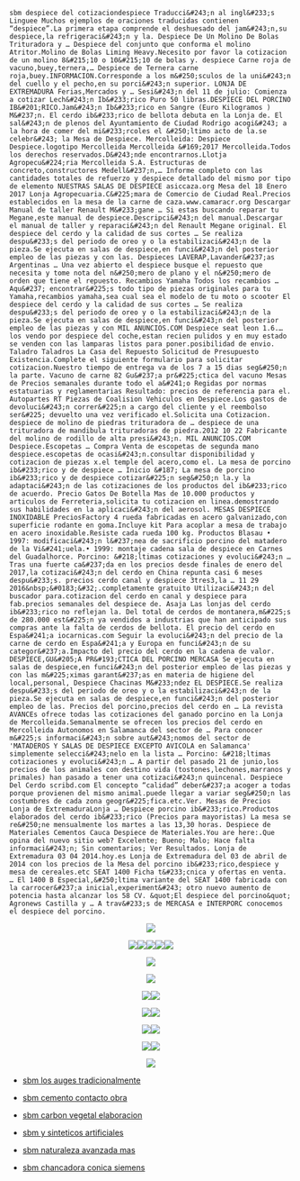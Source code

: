 
```
sbm despiece del cotizaciondespiece Traducci&#243;n al ingl&#233;s Linguee Muchos ejemplos de oraciones traducidas contienen “despiece”.La primera etapa comprende el deshuesado del jam&#243;n,su despiece,la refrigeraci&#243;n y la. Despiece De Un Molino De Bolas Trituradora y … Despiece del conjunto que conforma el molino Atritor.Molino de Bolas Liming Heavy.Necesito por favor la cotizacion de un molino 8&#215;10 o 10&#215;10 de bolas y. despiece Carne roja de vacuno,buey,ternera,… Despiece de Ternera carne roja,buey.INFORMACION.Corresponde a los m&#250;sculos de la uni&#243;n del cuello y el pecho,en su porci&#243;n superior. LONJA DE EXTREMADURA Ferias,Mercados y … Sesi&#243;n del 11 de julio: Comienza a cotizar Lech&#243;n Ib&#233;rico Puro 50 libras.DESPIECE DEL PORCINO IB&#201;RICO.Jam&#243;n Ib&#233;rico en Sangre (Euro Kilogramos ) M&#237;n. El cerdo ib&#233;rico de bellota debuta en la Lonja de. El sal&#243;n de plenos del Ayuntamiento de Ciudad Rodrigo acogi&#243; a la hora de comer del mi&#233;rcoles el &#250;ltimo acto de la.se celebr&#243; la Mesa de Despiece. Mercolleida: Despiece Despiece.logotipo Mercolleida Mercolleida &#169;2017 Mercolleida.Todos los derechos reservados.D&#243;nde encontrarnos.Llotja Agropecu&#224;ria Mercolleida S.A. Estructuras de concreto,constructores Medell&#237;n,… Informe completo con las cantidades totales de refuerzo y despiece detallado del mismo por tipo de elemento NUESTRAS SALAS DE DESPIECE asiccaza.org Mesa del 18 Enero 2017 Lonja Agropecuaria.C&#225;mara de Comercio de Ciudad Real.Precios establecidos en la mesa de la carne de caza.www.camaracr.org Descargar Manual de taller Renault M&#233;gane … Si estas buscando reparar tu Megane,este manual de despiece.Descripci&#243;n del manual.Descargar el manual de taller y reparaci&#243;n del Renault Megane original. El despiece del cerdo y la calidad de sus cortes … Se realiza despu&#233;s del periodo de oreo y o la estabilizaci&#243;n de la pieza.Se ejecuta en salas de despiece,en funci&#243;n del posterior empleo de las piezas y con las. Despieces LAVERAP,Lavander&#237;as Argentinas … Una vez abierto el despiece busque el repuesto que necesita y tome nota del n&#250;mero de plano y el n&#250;mero de orden que tiene el repuesto. Recambios Yamaha Todos los recambios … Aqu&#237; encontrar&#225;s todo tipo de piezas originales para tu Yamaha,recambios yamaha,sea cual sea el modelo de tu moto o scooter El despiece del cerdo y la calidad de sus cortes … Se realiza despu&#233;s del periodo de oreo y o la estabilizaci&#243;n de la pieza.Se ejecuta en salas de despiece,en funci&#243;n del posterior empleo de las piezas y con MIL ANUNCIOS.COM Despiece seat leon 1.6.… los vendo por despiece del coche,estan recien pulidos y en muy estado se venden con las lamparas listos para poner.posibilidad de envio. Taladro Taladros La Casa del Repuesto Solicitud de Presupuesto Existencia.Complete el siguiente formulario para solicitar cotizacion.Nuestro tiempo de entrega va de los 7 a 15 dias seg&#250;n la parte. Vacuno de carne 82 Gu&#237;a pr&#225;ctica del vacuno Mesas de Precios semanales durante todo el a&#241;o Regidas por normas estatuarias y reglamentarias Resultado: precios de referencia para el. Autopartes RT Piezas de Coalision Vehiculos en Despiece.Los gastos de devoluci&#243;n correr&#225;n a cargo del cliente y el reembolso ser&#225; devuelto una vez verificado el.Solicita una Cotizacion. despiece de molino de piedras trituradora de … despiece de una trituradora de mandibula trituradoras de piedra.2012 10 22 ﻿Fabricante del molino de rodillo de alta presi&#243;n. MIL ANUNCIOS.COM Despiece.Escopetas … Compra Venta de escopetas de segunda mano despiece.escopetas de ocasi&#243;n.consultar disponibilidad y cotizacion de piezas x.el temple del acero,como el. La mesa de porcino ib&#233;rico y de despiece … Inicio &#187; La mesa de porcino ib&#233;rico y de despiece cotizar&#225;n seg&#250;n la.y la adaptaci&#243;n de las cotizaciones de los productos del ib&#233;rico de acuerdo. Precio Gatos De Botella Mas de 10.000 productos y articulos de Ferreteria,solicita tu cotizacion en linea.demostrando sus habilidades en la aplicaci&#243;n del aerosol. MESAS DESPIECE INOXIDABLE PreciosFactory 4 rueda fabricadas en acero galvanizado,con superficie rodante en goma.Incluye kit Para acoplar a mesa de trabajo en acero inoxidable.Resiste cada rueda 100 kg. Productos Blasau • 1997: modificaci&#243;n l&#237;nea de sacrificio porcino del matadero de la Vi&#241;uela.• 1999: montaje cadena sala de despiece en Carnes del Guadalhorce. Porcino: &#218;ltimas cotizaciones y evoluci&#243;n … Tras una fuerte ca&#237;da en los precios desde finales de enero del 2017,la cotizaci&#243;n del cerdo en China repunta casi 6 meses despu&#233;s. precios cerdo canal y despiece 3tres3,la … 11 29 2016&nbsp;&#0183;&#32;.completamente gratuito Utilizaci&#243;n del buscador para.cotizacion del cerdo en canal y despiece para fab.precios semanales del despiece de. Asaja Las lonjas del cerdo ib&#233;rico no reflejan la. Del total de cerdos de montanera,m&#225;s de 280.000 est&#225;n ya vendidos a industrias que han anticipado sus compras ante la falta de cerdos de bellota. El precio del cerdo en Espa&#241;a iocarnicas.com Seguir la evoluci&#243;n del precio de la carne de cerdo en Espa&#241;a y Europa en funci&#243;n de su categor&#237;a.Impacto del precio del cerdo en la cadena de valor. DESPIECE,GU&#205;A PR&#193;CTICA DEL PORCINO MERCASA Se ejecuta en salas de despiece,en funci&#243;n del posterior empleo de las piezas y con las m&#225;ximas garant&#237;as en materia de higiene del local,personal, Despiece Chacinas M&#233;ndez EL DESPIECE.Se realiza despu&#233;s del periodo de oreo y o la estabilizaci&#243;n de la pieza.Se ejecuta en salas de despiece,en funci&#243;n del posterior empleo de las. Precios del porcino,precios del cerdo en … La revista AVANCEs ofrece todas las cotizaciones del ganado porcino en la Lonja de Mercolleida.Semanalmente se ofrecen los precios del cerdo en Mercolleida Autonomos en Salamanca del sector de … Para conocer m&#225;s informaci&#243;n sobre aut&#243;nomos del sector de 'MATADEROS Y SALAS DE DESPIECE EXCEPTO AVICOLA en Salamanca' simplemente selecci&#243;nelo en la lista … Porcino: &#218;ltimas cotizaciones y evoluci&#243;n … A partir del pasado 21 de junio,los precios de los animales con destino vida (tostones,lechones,marranos y primales) han pasado a tener una cotizaci&#243;n quincenal. Despiece Del Cerdo scribd.com El concepto “calidad” deber&#237;a acoger a todas porque provienen del mismo animal.puede llegar a variar seg&#250;n las costumbres de cada zona geogr&#225;fica.etc.Ver. Mesas de Precios Lonja de ExtremaduraLonja … Despiece porcino ib&#233;rico.Productos elaborados del cerdo ib&#233;rico (Precios para mayoristas) La mesa se re&#250;ne mensualmente los martes a las 13,30 horas. Despiece de Materiales Cementos Cauca Despiece de Materiales.You are here:.Que opina del nuevo sitio web? Excelente; Bueno; Malo; Hace falta informaci&#243;n; Sin comentarios; Ver Resultados. Lonja de Extremadura 03 04 2014.hoy.es Lonja de Extremadura del 03 de abril de 2014 con los precios de la Mesa del porcino ib&#233;rico,despiece y mesa de cereales.etc SEAT 1400 Ficha t&#233;cnica y ofertas en venta. … El 1400 B Especial,&#250;ltima variante del SEAT 1400 fabricada con la carrocer&#237;a inicial,experiment&#243; otro nuevo aumento de potencia hasta alcanzar los 58 CV. &quot;El despiece del porcino&quot; Agronews Castilla y … A trav&#233;s de MERCASA e INTERPORC conocemos el despiece del porcino. 
```

<div align="center">

<a href="https://es-crusher.shibang-china.com/github&k=sbm+despiece+del+cotizacion"><img src="https://static.shibang-china.com/es/crusher/logo.jpg"></a>

<a href="https://es-crusher.shibang-china.com/github&k=sbm+despiece+del+cotizacion"><img src="https://static.shibang-china.com/es/crusher/index.jpg"></a><a href="https://es-crusher.shibang-china.com/material.htmlgithub&k=sbm+despiece+del+cotizacion"><img src="https://static.shibang-china.com/es/crusher/material.jpg"></a><a href="https://es-crusher.shibang-china.com/application.htmlgithub&k=sbm+despiece+del+cotizacion"><img src="https://static.shibang-china.com/es/crusher/application.jpg"></a><a href="https://es-crusher.shibang-china.com/aboutus.htmlgithub&k=sbm+despiece+del+cotizacion"><img src="https://static.shibang-china.com/es/crusher/aboutus.jpg"></a><a href="https://es-crusher.shibang-china.com/contact.htmlgithub&k=sbm+despiece+del+cotizacion"><img src="https://static.shibang-china.com/es/crusher/contact.jpg"></a>

<a href="https://es-crusher.shibang-china.com/github&k=sbm+despiece+del+cotizacion"><img src="https://static.shibang-china.com/es/crusher/banner.jpg"></a>

<a href="https://swt.shibang-china.com/github&k=sbm+despiece+del+cotizacion"><img src="https://static.shibang-china.com/es/crusher/text.jpg"></a>

<a href="https://swt.shibang-china.com/github&k=sbm+despiece+del+cotizacion"><img src="https://static.shibang-china.com/es/crusher/chat.jpg"></a><a href="https://es-crusher.shibang-china.com/contact.htmlgithub&k=sbm+despiece+del+cotizacion"><img src="https://static.shibang-china.com/es/crusher/message.jpg"></a>

<a href="https://es-crusher.shibang-china.com/products/pe.htmlgithub&k=sbm+despiece+del+cotizacion"><img src="https://static.shibang-china.com/es/crusher/pe.jpg"></a><a href="https://es-crusher.shibang-china.com/products/pf.htmlgithub&k=sbm+despiece+del+cotizacion"><img src="https://static.shibang-china.com/es/crusher/pf.jpg"></a>

<a href="https://es-crusher.shibang-china.com/products/hpt.htmlgithub&k=sbm+despiece+del+cotizacion"><img src="https://static.shibang-china.com/es/crusher/hpt.jpg"></a><a href="https://es-crusher.shibang-china.com/products/vsi.htmlgithub&k=sbm+despiece+del+cotizacion"><img src="https://static.shibang-china.com/es/crusher/vsi.jpg"></a>

<a href="https://es-crusher.shibang-china.com/products/klv.htmlgithub&k=sbm+despiece+del+cotizacion"><img src="https://static.shibang-china.com/es/crusher/klv.jpg"></a><a href="https://es-crusher.shibang-china.com/products/portable.htmlgithub&k=sbm+despiece+del+cotizacion"><img src="https://static.shibang-china.com/es/crusher/portable.jpg"></a>

<a href="https://swt.shibang-china.com/github&k=sbm+despiece+del+cotizacion"><img src="https://static.shibang-china.com/es/crusher/case.jpg"></a>

</div>


* [sbm los auges tradicionalmente](sbm%20los%20auges%20tradicionalmente.md)

* [sbm cemento contacto obra](sbm%20cemento%20contacto%20obra.md)

* [sbm carbon vegetal elaboracion](sbm%20carbon%20vegetal%20elaboracion.md)

* [sbm y sinteticos artificiales](sbm%20y%20sinteticos%20artificiales.md)

* [sbm naturaleza avanzada mas](sbm%20naturaleza%20avanzada%20mas.md)

* [sbm chancadora conica siemens](sbm%20chancadora%20conica%20siemens.md)
